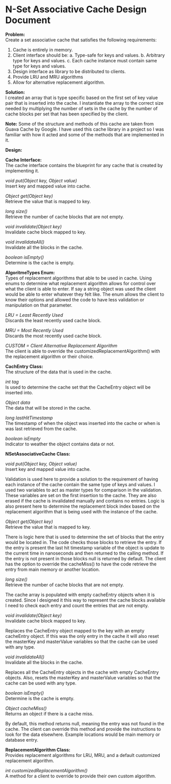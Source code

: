 # N-Set Associative Cache Design Document

**Problem:**  
Create a set associative cache that satisfies the following requirements:
1) Cache is entirely in memory.
2) Client interface should be:
a. Type-safe for keys and values.
b. Arbitrary type for keys and values.
c. Each cache instance must contain same type for keys and values.
3) Design interface as library to be distributed to clients.
4) Provide LRU and MRU algorithms
5) Allow for alternative replacement algorithm.

**Solution:**  
I created an array that is type specific based on the first set of key value pair that is inserted into
the cache. I instantiate the array to the correct size needed by multiplying the number of sets in the
cache by the number of cache blocks per set that has been specified by the client.

**Note:** Some of the structure and methods of this cache are taken from Guava Cache by Google. I have
used this cache library in a project so I was familiar with how it acted and some of the methods that are
implemented in it.

**Design:**

**Cache Interface:**  
The cache interface contains the blueprint for any cache that is created by implementing it.

_void put(Object key, Object value)_  
Insert key and mapped value into cache.

_Object get(Object key)_  
Retrieve the value that is mapped to key.

_long size()_  
Retrieve the number of cache blocks that are not empty.

_void invalidate(Object key)_  
Invalidate cache block mapped to key.

_void invalidateAll()_  
Invalidate all the blocks in the cache.

_boolean isEmpty()_  
Determine is the cache is empty.


**AlgoritmeTypes Enum:**  
Types of replacement algorithms that able to be used in cache.
Using enums to determine what replacement algorithm allows for control over what the client is
able to enter. If say a string object was used the client would be able to enter whatever they felt like.
The enum allows the client to know their options and allowed the code to have less validation or
manipulation on that parameter.

_LRU = Least Recently Used_  
Discards the least recently used cache block.

_MRU = Most Recently Used_  
Discards the most recently used cache block.

_CUSTOM = Client Alternative Replacement Algorithm_  
The client is able to override the customizedReplacementAlgorithm() with the replacement algorithm or
their choice.

**CachEntry Class:**  
The structure of the data that is used in the cache.

_int tag_  
Is used to determine the cache set that the CacheEntry object will be inserted into.

_Object data_  
The data that will be stored in the cache.

_long lastHitTimestamp_  
The timestamp of when the object was inserted into the cache or when is was last retrieved from the
cache.

_boolean isEmpty_  
Indicator to weather the object contains data or not.

**NSetAssociativeCache Class:**

_void put(Object key, Object value)_  
Insert key and mapped value into cache.

Validation is used here to provide a solution to the requirement of having each instance of the
cache contain the same type of keys and values. I used two variables to act as master types for
comparison in the validation. These variables are set on the first insertion to the cache. They are also
erased if the cache is invalidated manually and contains no entries.
Logic is also present here to determine the replacement block index based on the
replacement algorithm that is being used with the instance of the cache.


_Object get(Object key)_  
Retrieve the value that is mapped to key.

There is logic here that is used to determine the set of blocks that the entry would be located in.
The code checks those blocks to retrieve the entry. If the entry is present the last hit timestamp variable
of the object is update to the current time in nanoseconds and then returned to the calling method. If the
entry is not present in those blocks null is returned by default. The client has the option to override the
cacheMiss() to have the code retrieve the entry from main memory or another location.

_long size()_  
Retrieve the number of cache blocks that are not empty.

The cache array is populated with empty cacheEntry objects when it is created. Since I designed it this
way to represent the cache blocks available I need to check each entry and count the entries that are not
empty. 

_void invalidate(Object key)_  
Invalidate cache block mapped to key.

Replaces the CacheEntry object mapped to the key with an empty cacheEntry object. If this was
the only entry in the cache it will also reset the masterKey and masterValue variables so that the cache
can be used with any type.

_void invalidateAll()_  
Invalidate all the blocks in the cache.

Replaces all the CacheEntry objects in the cache with empty CacheEntry objects. Also, resets the
masterKey and masterValue variables so that the cache can be used with any type.

_boolean isEmpty()_  
Determine is the cache is empty.

_Object cacheMiss()_  
Returns an object if there is a cache miss.

By default, this method returns null, meaning the entry was not found in the cache. The client
can override this method and provide the instructions to look for the data elsewhere. Example locations
would be main memory or database entry.


**ReplacementAlgorithm Class:**  
Provides replacement algorithms for LRU, MRU, and a default customized replacement
algorithm.


_int customizedReplacementAlgorithm()_  
A method for a client to override to provide their own custom algorithm.


